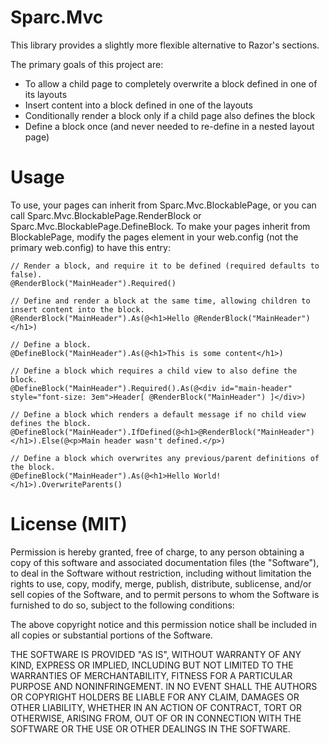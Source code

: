 # Sparc.Mvc
This library provides a slightly more flexible alternative to Razor's sections.

The primary goals of this project are:

* To allow a child page to completely overwrite a block defined in one of its layouts
* Insert content into a block defined in one of the layouts
* Conditionally render a block only if a child page also defines the block
* Define a block once (and never needed to re-define in a nested layout page)

# Usage
To use, your pages can inherit from Sparc.Mvc.BlockablePage, or you can call Sparc.Mvc.BlockablePage.RenderBlock or Sparc.Mvc.BlockablePage.DefineBlock.  To make your pages inherit from BlockablePage, modify the pages element in your web.config (not the primary web.config) to have this entry: <pages pageBaseType="Sparc.Mvc.BlockablePage">

    // Render a block, and require it to be defined (required defaults to false).
    @RenderBlock("MainHeader").Required()
    
    // Define and render a block at the same time, allowing children to insert content into the block.
    @RenderBlock("MainHeader").As(@<h1>Hello @RenderBlock("MainHeader")</h1>)
    
    // Define a block.
    @DefineBlock("MainHeader").As(@<h1>This is some content</h1>)
    
    // Define a block which requires a child view to also define the block.
    @DefineBlock("MainHeader").Required().As(@<div id="main-header" style="font-size: 3em">Header[ @RenderBlock("MainHeader") ]</div>)

    // Define a block which renders a default message if no child view defines the block.
    @DefineBlock("MainHeader").IfDefined(@<h1>@RenderBlock("MainHeader")</h1>).Else(@<p>Main header wasn't defined.</p>)
    
    // Define a block which overwrites any previous/parent definitions of the block.
    @DefineBlock("MainHeader").As(@<h1>Hello World!</h1>).OverwriteParents()


# License (MIT)
Permission is hereby granted, free of charge, to any person obtaining a copy of this software and associated documentation files (the "Software"), to deal in the Software without restriction, including without limitation the rights to use, copy, modify, merge, publish, distribute, sublicense, and/or sell copies of the Software, and to permit persons to whom the Software is furnished to do so, subject to the following conditions:

The above copyright notice and this permission notice shall be included in all copies or substantial portions of the Software.

THE SOFTWARE IS PROVIDED "AS IS", WITHOUT WARRANTY OF ANY KIND, EXPRESS OR IMPLIED, INCLUDING BUT NOT LIMITED TO THE WARRANTIES OF MERCHANTABILITY, FITNESS FOR A PARTICULAR PURPOSE AND NONINFRINGEMENT. IN NO EVENT SHALL THE AUTHORS OR COPYRIGHT HOLDERS BE LIABLE FOR ANY CLAIM, DAMAGES OR OTHER LIABILITY, WHETHER IN AN ACTION OF CONTRACT, TORT OR OTHERWISE, ARISING FROM, OUT OF OR IN CONNECTION WITH THE SOFTWARE OR THE USE OR OTHER DEALINGS IN THE SOFTWARE.